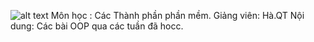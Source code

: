 ![alt text]([http://url/to/img.png](https://gpcoder.com/wp-content/uploads/2017/11/OOP.png))
Môn học : Các Thành phần phần mềm.
Giảng viên: Hà.QT
Nội dung: Các bài OOP qua các tuần đã hocc.

